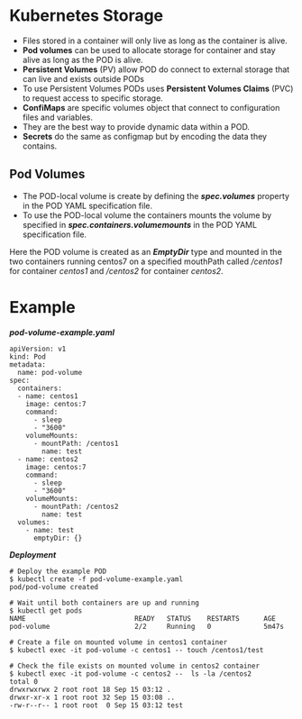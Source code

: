 # Kubernetes Storage
* Files stored in a container will only live as long as the container is alive.
* **Pod volumes** can be used to allocate storage for container and stay alive as long as the POD is alive.
* **Persistent Volumes** (PV) allow POD do connect to external storage that can live and exists outside PODs
* To use Persistent Volumes PODs uses **Persistent Volumes Claims** (PVC) to request access to specific storage.
* **ConfiMaps** are specific volumes object that connect to configuration files and variables. 
* They are the best way to provide dynamic data within a POD.
* **Secrets** do the same as configmap but by encoding the data they contains.

## Pod Volumes
* The POD-local volume is create by defining the ***spec.volumes***  property in the POD YAML specification file.
* To use the POD-local volume the containers mounts the volume by specified in ***spec.containers.volumemounts***  in the POD YAML specification file.

Here the POD volume is created as an ***EmptyDir*** type and mounted in the two containers running centos7
on a specified mouthPath called */centos1* for container *centos1* and */centos2* for container *centos2*.

# Example 

***pod-volume-example.yaml***

```
apiVersion: v1
kind: Pod
metadata:
  name: pod-volume
spec:
  containers:
  - name: centos1
    image: centos:7
    command:
      - sleep
      - "3600"
    volumeMounts:
      - mountPath: /centos1
        name: test
  - name: centos2
    image: centos:7
    command:
      - sleep
      - "3600"
    volumeMounts:
      - mountPath: /centos2
        name: test
  volumes:
    - name: test
      emptyDir: {}
```
***Deployment***
```
# Deploy the example POD
$ kubectl create -f pod-volume-example.yaml
pod/pod-volume created
 
# Wait until both containers are up and running
$ kubectl get pods
NAME                           READY   STATUS    RESTARTS      AGE
pod-volume                     2/2     Running   0             5m47s
 
# Create a file on mounted volume in centos1 container
$ kubectl exec -it pod-volume -c centos1 -- touch /centos1/test
 
# Check the file exists on mounted volume in centos2 container
$ kubectl exec -it pod-volume -c centos2 --  ls -la /centos2
total 0
drwxrwxrwx 2 root root 18 Sep 15 03:12 .
drwxr-xr-x 1 root root 32 Sep 15 03:08 ..
-rw-r--r-- 1 root root  0 Sep 15 03:12 test
```
